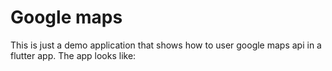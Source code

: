 # Google maps

This is just a demo application that shows how to user google maps api in a flutter app. The app looks like: 

